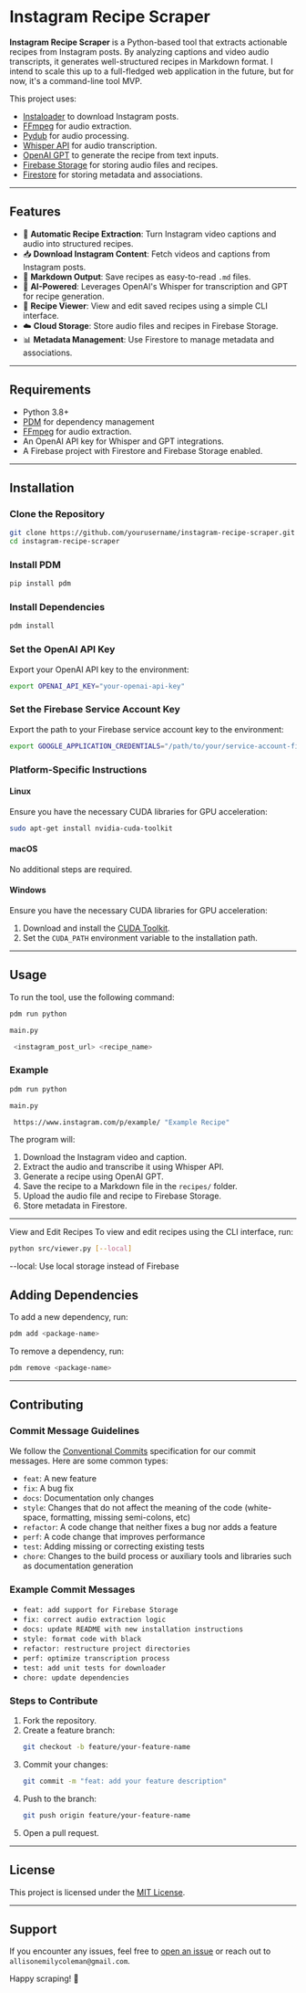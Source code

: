 # Instagram Recipe Scraper

**Instagram Recipe Scraper** is a Python-based tool that extracts actionable recipes from Instagram posts. By analyzing captions and video audio transcripts, it generates well-structured recipes in Markdown format. I intend to scale this up to a full-fledged web application in the future, but for now, it's a command-line tool MVP.

This project uses:
- [Instaloader](https://instaloader.github.io) to download Instagram posts.
- [FFmpeg](https://ffmpeg.org) for audio extraction.
- [Pydub](https://pydub.com) for audio processing.
- [Whisper API](https://openai.com/whisper) for audio transcription.
- [OpenAI GPT](https://openai.com/api) to generate the recipe from text inputs.
- [Firebase Storage](https://firebase.google.com/docs/storage) for storing audio files and recipes.
- [Firestore](https://firebase.google.com/docs/firestore) for storing metadata and associations.

---

## Features

- 🥗 **Automatic Recipe Extraction**: Turn Instagram video captions and audio into structured recipes.
- 📥 **Download Instagram Content**: Fetch videos and captions from Instagram posts.
- 📝 **Markdown Output**: Save recipes as easy-to-read `.md` files.
- 🧠 **AI-Powered**: Leverages OpenAI's Whisper for transcription and GPT for recipe generation.
- 👀 **Recipe Viewer**: View and edit saved recipes using a simple CLI interface.
- ☁️ **Cloud Storage**: Store audio files and recipes in Firebase Storage.
- 📊 **Metadata Management**: Use Firestore to manage metadata and associations.

---

## Requirements

- Python 3.8+
- [PDM](https://pdm.fming.dev/latest/) for dependency management
- [FFmpeg](https://ffmpeg.org) for audio extraction.
- An OpenAI API key for Whisper and GPT integrations.
- A Firebase project with Firestore and Firebase Storage enabled.

---

## Installation

### Clone the Repository
```bash
git clone https://github.com/yourusername/instagram-recipe-scraper.git
cd instagram-recipe-scraper
```

### Install PDM
```bash
pip install pdm
```

### Install Dependencies
```bash
pdm install
```

### Set the OpenAI API Key
Export your OpenAI API key to the environment:
```bash
export OPENAI_API_KEY="your-openai-api-key"
```

### Set the Firebase Service Account Key
Export the path to your Firebase service account key to the environment:
```bash
export GOOGLE_APPLICATION_CREDENTIALS="/path/to/your/service-account-file.json"
```

### Platform-Specific Instructions

#### Linux
Ensure you have the necessary CUDA libraries for GPU acceleration:
```bash
sudo apt-get install nvidia-cuda-toolkit
```

#### macOS
No additional steps are required.

#### Windows
Ensure you have the necessary CUDA libraries for GPU acceleration:
1. Download and install the [CUDA Toolkit](https://developer.nvidia.com/cuda-downloads).
2. Set the `CUDA_PATH` environment variable to the installation path.

---

## Usage

To run the tool, use the following command:
```bash
pdm run python 

main.py

 <instagram_post_url> <recipe_name>
```

### Example
```bash
pdm run python 

main.py

 https://www.instagram.com/p/example/ "Example Recipe"
```

The program will:
1. Download the Instagram video and caption.
2. Extract the audio and transcribe it using Whisper API.
3. Generate a recipe using OpenAI GPT.
4. Save the recipe to a Markdown file in the `recipes/` folder.
5. Upload the audio file and recipe to Firebase Storage.
6. Store metadata in Firestore.

---

View and Edit Recipes
To view and edit recipes using the CLI interface, run:
```bash
python src/viewer.py [--local]
```
--local: Use local storage instead of Firebase

## Adding Dependencies

To add a new dependency, run:
```bash
pdm add <package-name>
```

To remove a dependency, run:
```bash
pdm remove <package-name>
```

---

## Contributing

### Commit Message Guidelines

We follow the [Conventional Commits](https://www.conventionalcommits.org/en/v1.0.0/) specification for our commit messages. Here are some common types:

- `feat`: A new feature
- `fix`: A bug fix
- `docs`: Documentation only changes
- `style`: Changes that do not affect the meaning of the code (white-space, formatting, missing semi-colons, etc)
- `refactor`: A code change that neither fixes a bug nor adds a feature
- `perf`: A code change that improves performance
- `test`: Adding missing or correcting existing tests
- `chore`: Changes to the build process or auxiliary tools and libraries such as documentation generation

### Example Commit Messages

- `feat: add support for Firebase Storage`
- `fix: correct audio extraction logic`
- `docs: update README with new installation instructions`
- `style: format code with black`
- `refactor: restructure project directories`
- `perf: optimize transcription process`
- `test: add unit tests for downloader`
- `chore: update dependencies`

### Steps to Contribute

1. Fork the repository.
2. Create a feature branch:
   ```bash
   git checkout -b feature/your-feature-name
   ```
3. Commit your changes:
   ```bash
   git commit -m "feat: add your feature description"
   ```
4. Push to the branch:
   ```bash
   git push origin feature/your-feature-name
   ```
5. Open a pull request.

---

## License

This project is licensed under the [MIT License](LICENSE).

---

## Support

If you encounter any issues, feel free to [open an issue](https://github.com/alliecatowo/recipe-bot/issues) or reach out to `allisonemilycoleman@gmail.com`.

Happy scraping! 🎉

